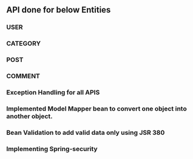 ## API done for below Entities

### USER
### CATEGORY
### POST
### COMMENT

### Exception Handling for all APIS
### Implemented Model Mapper bean to convert one object into another object.
### Bean Validation to add valid data only using JSR 380

### Implementing Spring-security




